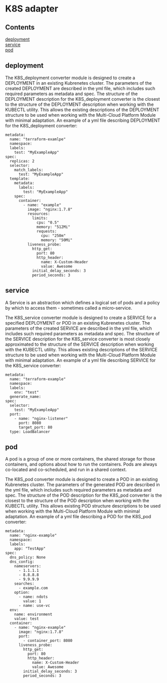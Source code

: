 # K8S adapter
## Contents
[deployment](#deployment)  
[service](#service)     
[pod](#pod)     

## deployment
The K8S_deployment converter module is designed to create a DEPLOYMENT in an existing Kubrenetes cluster.
The parameters of the created DEPLOYMENT are described in the yml file, which includes such required parameters as metadata and spec.
The structure of the DEPLOYMENT description for the K8S_deployment converter
is the closest to the structure of the DEPLOYMENT description when working with the KUBECTL utility.
This allows the existing descriptions of the DEPLOYMENT structure to be used
when working with the Multi-Cloud Platform Module with minimal adaptation.
An example of a yml file describing DEPLOYMENT for the K8S_deployment converter:
```yamlex
metadata:
  name: "terraform-examlpe"
  namespace:
  labels:
    test: "MyExampleApp"
spec:
  replicas: 2
  selector:
    match_labels:
      test: "MyExampleApp"
  template:
    metadata:
      labels:
        test: "MyExampleApp"
    spec:
      container:
        - name: "example"
          image: "nginx:1.7.8"
          resources:
            limits:
              cpu: "0.5"
              memory: "512Mi"
              requests:
                cpu: "250m"
                memory: "50Mi"
          liveness_probe:
            http_get:
              port: 80
              http_header:
                name: X-Custom-Header
                value: Awesome
            initial_delay_seconds: 3
            period_seconds: 3
```

## service
A Service is an abstraction which defines a logical set of pods and a policy by which to access them - sometimes called a micro-service.

The K8S_service converter module is designed to create a SERVICE for a specified DEPLOYMENT or POD in an existing Kubrenetes cluster.
The parameters of the created SERVICE are described in the yml file, which includes such required parameters as metadata and spec.
The structure of the SERVICE description for the K8S_service converter is most closely approximated
to the structure of the SERVICE description when working with the KUBECTL utility. This allows existing descriptions
of the SERVICE structure to be used when working with the Multi-Cloud Platform Module with minimal adaptation.
An example of a yml file describing SERVICE for the K8S_service converter:
```yamlex
metadata:
  name: "terraform-example"
  namespace:
  labels:
    env: "test"
  generate_name:
spec:
  selector:
    test: "MyExampleApp"
  port:
    - name: "nginx-listener"
      port: 8080
      target_port: 80
  type: LoadBalancer

```

## pod
A pod is a group of one or more containers, the shared storage for those containers, and options about how to run the containers.
Pods are always co-located and co-scheduled, and run in a shared context.

The K8S_pod converter module is designed to create a POD in an existing Kubrenetes cluster.
The parameters of the generated POD are described in the yml file, which includes such required parameters as metadata and spec.
The structure of the POD description for the K8S_pod converter is the closest to the structure of the
POD description when working with the KUBECTL utility. This allows existing POD structure descriptions to be used
when working with the Multi-Cloud Platform Module with minimal adaptation.
An example of a yml file describing a POD for the K8S_pod converter:
```yamlex
metadata:
  name: "nginx-example"
  namespace:
  labels:
    app: "TestApp"
spec:
  dns_policy: None
  dns_config:
    nameservers:
      - 1.1.1.1
      - 8.8.8.8
      - 9.9.9.9
    searches:
      - example.com
    option:
      - name: ndots
        value: 1
      - name: use-vc
  env:
    name: environment
    value: test
  container:
    - name: "nginx-example"
      image: "nginx:1.7.8"
      port:
        - container_port: 8080
      liveness_probe:
        http_get:
          port: 80
          http_header:
            name: X-Custom-Header
            value: Awesome
        initial_delay_seconds: 3
        period_seconds: 3
```
